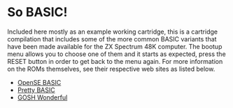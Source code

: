 # So BASIC!
Included here mostly as an example working cartridge, this is a cartridge compilation that includes some of the more common BASIC variants that have been made available for the ZX Spectrum 48K computer. The bootup menu allows you to choose one of them and it starts as expected, press the RESET button in order to get back to the menu again. For more information on the ROMs themselves, see their respective web sites as listed below.

- [OpenSE BASIC](https://sourceforge.net/projects/sebasic/)
- [Pretty BASIC](https://github.com/reclaimed/prettybasic)
- [GOSH Wonderful](https://k1.spdns.de/Vintage/Sinclair/82/Sinclair%20ZX%20Spectrum/ROMs/gw03%20'gosh%2C%20wonderful'%20(Geoff%20Wearmouth)/gw03%20info.htm)